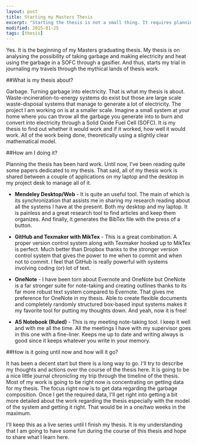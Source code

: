 ```yaml
---
layout: post
title: Starting my Masters Thesis
excerpt: "Starting the thesis is not a small thing. It requires planning."
modified: 2015-01-25
tags: [thesis]
---
```

Yes. It is the beginning of my Masters graduating thesis. My thesis is on analysing the possibility of taking garbage and making electricity and heat using the garbage in a SOFC through a gasifier. And thus, starts my trial in journaling my travels through the mythical lands of thesis work. 

##What is my thesis about? 

Garbage. Turning garbage into electricity. That is what my thesis is about. Waste-incineration-to-energy systems do exist but those are large scale waste-disposal systems that manage to generate a lot of electricity. The project I am working on is at a smaller scale. Imagine a small system at your home where you can throw all the garbage you generate into to burn and convert into electricity through a Solid Oxide Fuel Cell (SOFC). It is my thesis to find out whether it would work and if it worked, how well it would work. All of the work being done, theoretically using a slightly clear mathematical model.

##How am I doing it? 

Planning the thesis has been hard work. Until now, I've been reading quite some papers dedicated to my thesis. That said, all of my thesis work is shared between a couple of applications on my laptop and the desktop in my project desk to manage all of it. 

* **Mendeley Desktop/Web** - It is quite an useful tool. The main of which is its synchronization that assists me in sharing my research reading about all the systems I have at the present. Both my desktop and my laptop. It is painless and a great research tool to find articles and keep them organizes. And finally, it generates the BibTex file with the press of a button. 

* **GitHub and Texmaker with MikTex** - This is a great combination. A proper version control system along with Texmaker hooked up to MikTex is perfect. Much better than Dropbox thanks to the stronger version control system that gives the power to me when to commit and when not to commit. I feel that GitHub is really powerful with systems involving coding (or) lot of text. 

* **OneNote** - I have been torn about Evernote and OneNote but OneNote is a far stronger suite for note-taking and creating outlines thanks to its far more robust text system compared to Evernote. That gives me preference for OneNote in my thesis. Able to create flexible documents and completely randomly structured box-based input systems makes it my favorite tool for putting my thoughts down. And yeah, now it is free!

* **A5 Notebook (Ruled)** - This is my meeting note-taking tool. I keep it well and with me all the time. All the meetings I have with my supervisor goes in this one with a fine-liner. Keeps me up to date and writing always is good since it keeps whatever you write in your memory. 

##How is it going until now and how will it go? 

It has been a decent start but there is a long way to go. I'll try to describe my thoughts and actions over the course of the thesis here. It is going to be a nice little journal chronicling my trip through the timeline of the thesis. Most of my work is going to be right now is concentrating on getting data for my thesis. The focus right now is to get data regarding the garbage composition. Once I get the required data, I'll get right into getting a bit more detailed about the work regarding the thesis especially with the model of the system and getting it right. That would be in a one/two weeks in the maximum. 

I'll keep this as a live series until I finish my thesis. It is my understanding that I am going to have some fun during the course of this thesis and hope to share what I learn here. 

